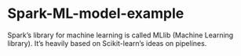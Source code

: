 # Spark-ML-model-example
Spark’s library for machine learning is called MLlib (Machine Learning library). It’s heavily based on Scikit-learn’s ideas on pipelines. 
